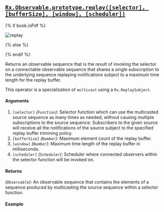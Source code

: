 ## [`Rx.Observable.prototype.replay([selector], [bufferSize], [window], [scheduler])`](https://github.com/Reactive-Extensions/RxJS/blob/master/src/core/linq/observable/replay.js)

{% if book.isPdf %}

![replay](http://reactivex.io/documentation/operators/images/replay.png)

{% else %}



{% endif %}

Returns an observable sequence that is the result of invoking the selector on a connectable observable sequence that shares a single subscription to the underlying sequence replaying notifications subject to a maximum time length for the replay buffer.

This operator is a specialization of `multicast` using a `Rx.ReplaySubject`.

#### Arguments
1. `[selector]` *(`Function`)*: Selector function which can use the multicasted source sequence as many times as needed, without causing multiple subscriptions to the source sequence. Subscribers to the given source will receive all the notifications of the source subject to the specified replay buffer trimming policy.
2. `[bufferSize]` *(`Number`)*: Maximum element count of the replay buffer.
3. `[window]` *(`Number`)*: Maximum time length of the replay buffer in milliseconds.
4. `[scheduler]` *(`Scheduler`)*: Scheduler where connected observers within the selector function will be invoked on.
 
#### Returns
*(`Observable`)*: An observable sequence that contains the elements of a sequence produced by multicasting the source sequence within a selector function.

#### Example

[](http://jsbin.com/bokamu/1/embed?js,console)
